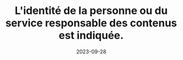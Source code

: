 ---
N: '109'
Rubrique: Identification et contact
title: L'identité de la personne ou du service responsable des contenus est indiquée. 
detail: L'identité de la personne ou du service responsable des contenus est indiquée. 
abstract: 
categories: [" Identification et contact"]
agrege: O4109-E020
opquast: '4 109'
indiceebook: '20'
description: "Règle n° 020"
before: "019"
weight: "020"
after: "021"
actif: '1'
layout: rules
date: 2023-09-28
tags: ["", ""]
objectif: ["", ""]
Meo: [""]
Controle: [""
]
epubcheck: 
ace: 
Source: ["Opquast"]
Referentiel: [""]
Steps: ["", ""]
---